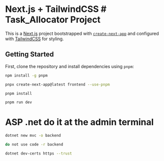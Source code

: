 # Next.js + TailwindCSS # Task_Allocator Project

This is a [Next.js](https://nextjs.org/) project bootstrapped with [`create-next-app`](https://github.com/vercel/next.js/tree/canary/packages/create-next-app) and configured with [TailwindCSS](https://tailwindcss.com/) for styling.

## Getting Started

First, clone the repository and install dependencies using `pnpm`:

```bash
npm install -g pnpm

pnpx create-next-app@latest frontend --use-pnpm

pnpm install

pnpm run dev
```

# ASP .net do it at the admin terminal

```bash
dotnet new mvc -o backend

do not use code -r backend 

dotnet dev-certs https --trust  
```

